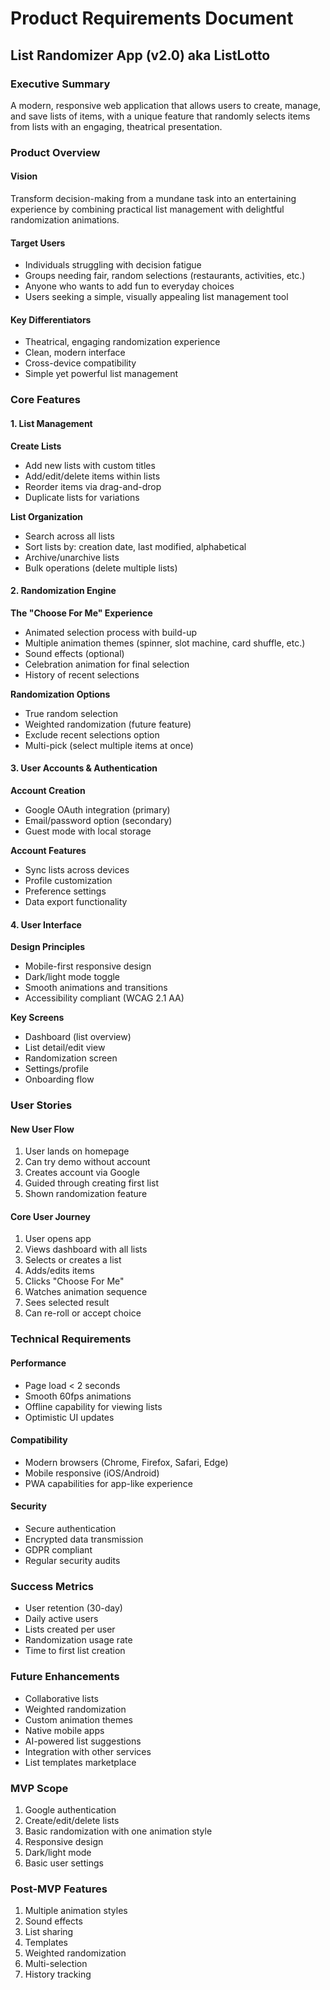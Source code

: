 # Product Requirements Document
## List Randomizer App (v2.0) aka ListLotto

### Executive Summary
A modern, responsive web application that allows users to create, manage, and save lists of items, with a unique feature that randomly selects items from lists with an engaging, theatrical presentation.

### Product Overview

#### Vision
Transform decision-making from a mundane task into an entertaining experience by combining practical list management with delightful randomization animations.

#### Target Users
- Individuals struggling with decision fatigue
- Groups needing fair, random selections (restaurants, activities, etc.)
- Anyone who wants to add fun to everyday choices
- Users seeking a simple, visually appealing list management tool

#### Key Differentiators
- Theatrical, engaging randomization experience
- Clean, modern interface
- Cross-device compatibility
- Simple yet powerful list management

### Core Features

#### 1. List Management
**Create Lists**
- Add new lists with custom titles
- Add/edit/delete items within lists
- Reorder items via drag-and-drop
- Duplicate lists for variations

**List Organization**
- Search across all lists
- Sort lists by: creation date, last modified, alphabetical
- Archive/unarchive lists
- Bulk operations (delete multiple lists)

#### 2. Randomization Engine
**The "Choose For Me" Experience**
- Animated selection process with build-up
- Multiple animation themes (spinner, slot machine, card shuffle, etc.)
- Sound effects (optional)
- Celebration animation for final selection
- History of recent selections

**Randomization Options**
- True random selection
- Weighted randomization (future feature)
- Exclude recent selections option
- Multi-pick (select multiple items at once)

#### 3. User Accounts & Authentication
**Account Creation**
- Google OAuth integration (primary)
- Email/password option (secondary)
- Guest mode with local storage

**Account Features**
- Sync lists across devices
- Profile customization
- Preference settings
- Data export functionality

#### 4. User Interface
**Design Principles**
- Mobile-first responsive design
- Dark/light mode toggle
- Smooth animations and transitions
- Accessibility compliant (WCAG 2.1 AA)

**Key Screens**
- Dashboard (list overview)
- List detail/edit view
- Randomization screen
- Settings/profile
- Onboarding flow

### User Stories

#### New User Flow
1. User lands on homepage
2. Can try demo without account
3. Creates account via Google
4. Guided through creating first list
5. Shown randomization feature

#### Core User Journey
1. User opens app
2. Views dashboard with all lists
3. Selects or creates a list
4. Adds/edits items
5. Clicks "Choose For Me"
6. Watches animation sequence
7. Sees selected result
8. Can re-roll or accept choice

### Technical Requirements

#### Performance
- Page load < 2 seconds
- Smooth 60fps animations
- Offline capability for viewing lists
- Optimistic UI updates

#### Compatibility
- Modern browsers (Chrome, Firefox, Safari, Edge)
- Mobile responsive (iOS/Android)
- PWA capabilities for app-like experience

#### Security
- Secure authentication
- Encrypted data transmission
- GDPR compliant
- Regular security audits

### Success Metrics
- User retention (30-day)
- Daily active users
- Lists created per user
- Randomization usage rate
- Time to first list creation

### Future Enhancements
- Collaborative lists
- Weighted randomization
- Custom animation themes
- Native mobile apps
- AI-powered list suggestions
- Integration with other services
- List templates marketplace

### MVP Scope
1. Google authentication
2. Create/edit/delete lists
3. Basic randomization with one animation style
4. Responsive design
5. Dark/light mode
6. Basic user settings

### Post-MVP Features
1. Multiple animation styles
2. Sound effects
3. List sharing
4. Templates
5. Weighted randomization
6. Multi-selection
7. History tracking